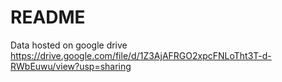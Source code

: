 # README

Data hosted on google drive https://drive.google.com/file/d/1Z3AjAFRGO2xpcFNLoTht3T-d-RWbEuwu/view?usp=sharing
